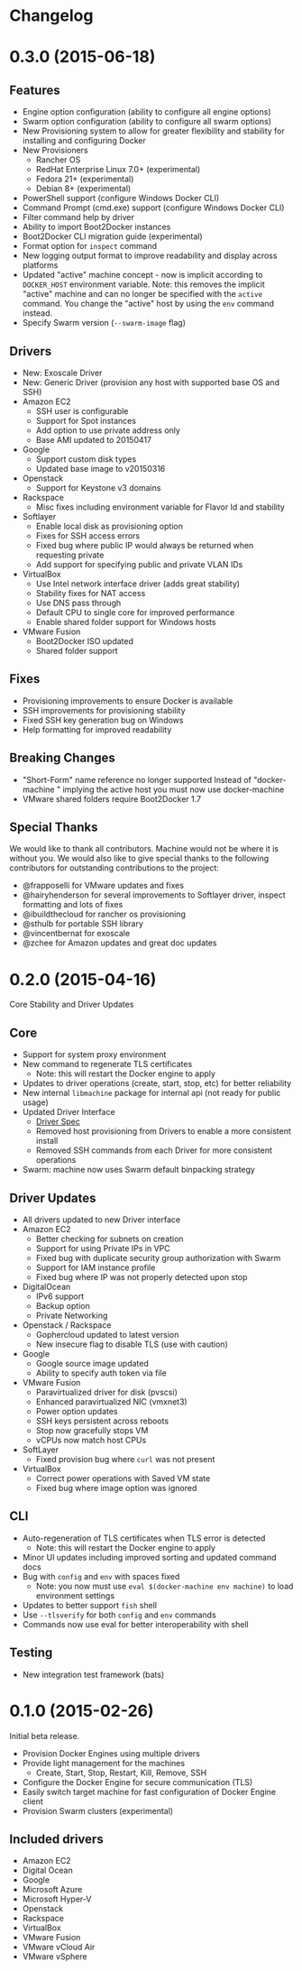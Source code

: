 Changelog
==========

# 0.3.0 (2015-06-18)

## Features
- Engine option configuration (ability to configure all engine options)
- Swarm option configuration (ability to configure all swarm options)
- New Provisioning system to allow for greater flexibility and stability for installing and configuring Docker
- New Provisioners
  - Rancher OS
  - RedHat Enterprise Linux 7.0+ (experimental)
  - Fedora 21+ (experimental)
  - Debian 8+ (experimental)
- PowerShell support (configure Windows Docker CLI)
- Command Prompt (cmd.exe) support (configure Windows Docker CLI)
- Filter command help by driver
- Ability to import Boot2Docker instances
- Boot2Docker CLI migration guide (experimental)
- Format option for `inspect` command
- New logging output format to improve readability and display across platforms 
- Updated "active" machine concept - now is implicit according to `DOCKER_HOST` environment variable.  Note: this removes the implicit "active" machine and can no longer be specified with the `active` command.  You change the "active" host by using the `env` command instead.
- Specify Swarm version (`--swarm-image` flag)

## Drivers
- New: Exoscale Driver
- New: Generic Driver (provision any host with supported base OS and SSH)
- Amazon EC2
  - SSH user is configurable
  - Support for Spot instances
  - Add option to use private address only
  - Base AMI updated to 20150417
- Google
  - Support custom disk types
  - Updated base image to v20150316
- Openstack
  - Support for Keystone v3 domains
- Rackspace
  - Misc fixes including environment variable for Flavor Id and stability
- Softlayer
  - Enable local disk as provisioning option
  - Fixes for SSH access errors
  - Fixed bug where public IP would always be returned when requesting private
  - Add support for specifying public and private VLAN IDs
- VirtualBox
  - Use Intel network interface driver (adds great stability)
  - Stability fixes for NAT access
  - Use DNS pass through
  - Default CPU to single core for improved performance
  - Enable shared folder support for Windows hosts
- VMware Fusion
  - Boot2Docker ISO updated
  - Shared folder support

## Fixes
- Provisioning improvements to ensure Docker is available
- SSH improvements for provisioning stability
- Fixed SSH key generation bug on Windows
- Help formatting for improved readability

## Breaking Changes
- "Short-Form" name reference no longer supported Instead of "docker-machine " implying the active host you must now use docker-machine
- VMware shared folders require Boot2Docker 1.7

## Special Thanks                                                                        
We would like to thank all contributors.  Machine would not be where it is
without you.  We would also like to give special thanks to the following
contributors for outstanding contributions to the project:

- @frapposelli for VMware updates and fixes
- @hairyhenderson for several improvements to Softlayer driver, inspect formatting and lots of fixes
- @ibuildthecloud for rancher os provisioning
- @sthulb for portable SSH library                                              
- @vincentbernat for exoscale                                                   
- @zchee for Amazon updates and great doc updates

# 0.2.0 (2015-04-16)

Core Stability and Driver Updates

## Core

- Support for system proxy environment
- New command to regenerate TLS certificates
  - Note: this will restart the Docker engine to apply
- Updates to driver operations (create, start, stop, etc) for better reliability
- New internal `libmachine` package for internal api (not ready for public usage)
- Updated Driver Interface
  - [Driver Spec](https://github.com/docker/machine/blob/master/docs/DRIVER_SPEC.md)
  - Removed host provisioning from Drivers to enable a more consistent install
  - Removed SSH commands from each Driver for more consistent operations
- Swarm: machine now uses Swarm default binpacking strategy

## Driver Updates

- All drivers updated to new Driver interface
- Amazon EC2
  - Better checking for subnets on creation
  - Support for using Private IPs in VPC
  - Fixed bug with duplicate security group authorization with Swarm
  - Support for IAM instance profile
  - Fixed bug where IP was not properly detected upon stop
- DigitalOcean
  - IPv6 support
  - Backup option
  - Private Networking
- Openstack / Rackspace
  - Gophercloud updated to latest version
  - New insecure flag to disable TLS (use with caution)
- Google
  - Google source image updated
  - Ability to specify auth token via file
- VMware Fusion
  - Paravirtualized driver for disk (pvscsi)
  - Enhanced paravirtualized NIC (vmxnet3)
  - Power option updates
  - SSH keys persistent across reboots
  - Stop now gracefully stops VM
  - vCPUs now match host CPUs
- SoftLayer
  - Fixed provision bug where `curl` was not present
- VirtualBox
  - Correct power operations with Saved VM state
  - Fixed bug where image option was ignored

## CLI

- Auto-regeneration of TLS certificates when TLS error is detected
  - Note: this will restart the Docker engine to apply
- Minor UI updates including improved sorting and updated command docs
- Bug with `config` and `env` with spaces fixed
  - Note: you now must use `eval $(docker-machine env machine)` to load environment settings
- Updates to better support `fish` shell
- Use `--tlsverify` for both `config` and `env` commands
- Commands now use eval for better interoperability with shell

## Testing
- New integration test framework (bats)


# 0.1.0 (2015-02-26)

Initial beta release.

- Provision Docker Engines using multiple drivers
- Provide light management for the machines
  - Create, Start, Stop, Restart, Kill, Remove, SSH
- Configure the Docker Engine for secure communication (TLS)
- Easily switch target machine for fast configuration of Docker Engine client
- Provision Swarm clusters (experimental)

## Included drivers

- Amazon EC2
- Digital Ocean
- Google
- Microsoft Azure
- Microsoft Hyper-V
- Openstack
- Rackspace
- VirtualBox
- VMware Fusion
- VMware vCloud Air
- VMware vSphere
